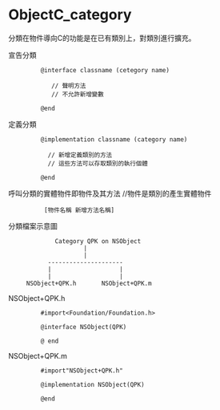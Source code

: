 # ObjectC_category
分類在物件導向C的功能是在已有類別上，對類別進行擴充。

宣告分類

             @interface classname (cetegory name)
             
                // 聲明方法
                // 不允許新增變數
               
             @end
             
定義分類

             @implementation classname (category name)
             
               // 新增定義類別的方法
               // 這些方法可以存取類別的執行個體
             
             @end
             
呼叫分類的實體物件即物件及其方法
//物件是類別的產生實體物件

              [物件名稱 新增方法名稱]
              
              
分類檔案示意圖

                 Category QPK on NSObject
                         |
                         |
               ---------------------
               |                   |
               |                   |
         NSObject+QPK.h       NSObject+QPK.m
         

NSObject+QPK.h

             #import<Foundation/Foundation.h>
             
             @interface NSObject(QPK)
             
             @ end

NSObject+QPK.m

             #import"NSObject+QPK.h"
             
             @implementation NSObject(QPK)
             
             @end
            
